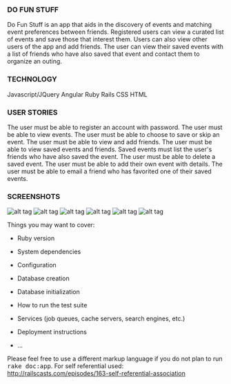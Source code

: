 ### DO FUN STUFF

Do Fun Stuff is an app that aids in the discovery of events and matching event preferences between friends. Registered users can view a curated list of events and save those that interest them. Users can also view other users of the app and add friends. The user can view their saved events with a list of friends who have also saved that event and contact them to organize an outing.

### TECHNOLOGY
Javascript/JQuery
Angular
Ruby
Rails
CSS
HTML

### USER STORIES
The user must be able to register an account with password.
The user must be able to view events.
The user must be able to choose to save or skip an event.
The user must be able to view and add friends.
The user must be able to view saved events and friends.
Saved events must list the user's friends who have also saved the event.
The user must be able to delete a saved event.
The user must be able to add their own event with details.
The user must be able to email a friend who has favorited one of their saved events.

### SCREENSHOTS
![alt tag](http://i.imgur.com/pCRYJre.png)
![alt tag](http://i.imgur.com/7g3Jivd.png)
![alt tag](http://i.imgur.com/jV6TrlI.png)
![alt tag](http://i.imgur.com/cnZpNzW.png)
![alt tag](http://i.imgur.com/2yi6Gdw.png)
![alt tag](http://i.imgur.com/2WuTFjJ.png)

Things you may want to cover:

* Ruby version

* System dependencies

* Configuration

* Database creation

* Database initialization

* How to run the test suite

* Services (job queues, cache servers, search engines, etc.)

* Deployment instructions

* ...


Please feel free to use a different markup language if you do not plan to run
<tt>rake doc:app</tt>.
For self referential used:
http://railscasts.com/episodes/163-self-referential-association
